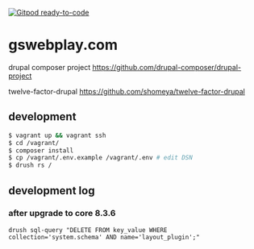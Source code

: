 [![Gitpod ready-to-code](https://img.shields.io/badge/Gitpod-ready--to--code-blue?logo=gitpod)](https://gitpod.io/#https://github.com/mozo-works/gswebplay)

# gswebplay.com

drupal composer project
https://github.com/drupal-composer/drupal-project

twelve-factor-drupal
https://github.com/shomeya/twelve-factor-drupal

## development

```zsh
$ vagrant up && vagrant ssh
$ cd /vagrant/
$ composer install
$ cp /vagrant/.env.example /vagrant/.env # edit DSN
$ drush rs /
```

## development log

### after upgrade to core 8.3.6

```
drush sql-query "DELETE FROM key_value WHERE collection='system.schema' AND name='layout_plugin';"
```

